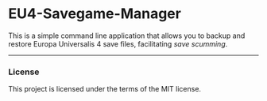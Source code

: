 # EU4-Savegame-Manager

This is a simple command line application that allows you to backup and restore Europa Universalis 4 save files, facilitating *save scumming*.

---

### License

This project is licensed under the terms of the MIT license.
